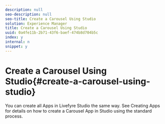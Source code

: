 ```yaml
---
description: null
seo-description: null
seo-title: Create a Carousel Using Studio
solution: Experience Manager
title: Create a Carousel Using Studio
uuid: 0a4fe11b-2b71-43f6-baef-474b8d704b5c
index: y
internal: n
snippet: y
---
```


# Create a Carousel Using Studio{#create-a-carousel-using-studio}

You can create all Apps in Livefyre Studio the same way. See Creating Apps for details on how to create a Carousel App in Studio using the standard process.
